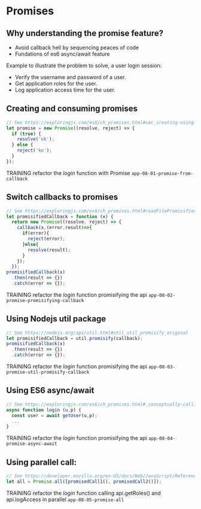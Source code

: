 # Promises

## Why understanding the promise feature?

- Avoid callback hell by sequencing peaces of code
- Fundations of es6 async/await feature

Example to illustrate the problem to solve, a user login session:

- Verify the username and password of a user.
- Get application roles for the user.
- Log application access time for the user.

## Creating and consuming promises

```javascript
// See https://exploringjs.com/es6/ch_promises.html#sec_creating-using-promises
let promise = new Promise((resolve, reject) => {
  if (true) {
    resolve('ok');
  } else {
    reject('ko');
  }
});
```

TRAINING refactor the _login_ function with Promise `app-08-01-promise-from-callback`

## Switch callbacks to promises

```javascript
// See https://exploringjs.com/es6/ch_promises.html#readFilePromisified
let promisifiedCallback = function (x) {
  return new Promise((resolve, reject) => {
    callback(x,(error,result)=>{
      if(error){
        reject(error);
      }else{
        resolve(result);
      }
    });
  });
promisifiedCallback(x)
  .then(result => {})
  .catch(error => {});
```

TRAINING refactor the _login_ function promisifying the api `app-08-02-promise-promisifying-callback`

## Using Nodejs util package

```javascript
// See https://nodejs.org/api/util.html#util_util_promisify_original
let promisifiedCallback = util.promisify(callback);
promisifiedCallback(x)
  .then(result => {})
  .catch(error => {});
```

TRAINING refactor the _login_ function promisifying the api `app-08-03-promise-util-promisify-callback`

## Using ES6 async/await

```javascript
// See https://exploringjs.com/es6/ch_promises.html#_conceptually-calling-a-promise-based-function-is-blocking
async function login (u,p) {
  const user = await getUser(u,p);
  ...
}
```

TRAINING refactor the _login_ function promisifying the api `app-08-04-promise-async-await`

## Using parallel call:

```javascript
// See https://developer.mozilla.org/en-US/docs/Web/JavaScript/Reference/Global_Objects/Promise/all
let all = Promise.all([promisedCall1(), promisedCall2()]);
```

TRAINING refactor the _login_ function calling api.getRoles() and api.logAccess in parallel `app-08-05-promise-all`

